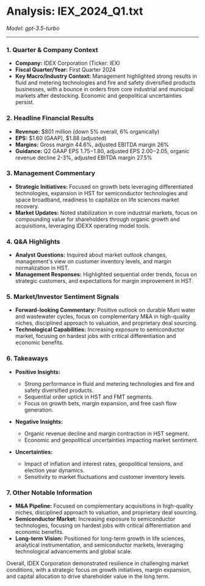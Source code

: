 # Analysis: IEX_2024_Q1.txt

*Model: gpt-3.5-turbo*

---

### 1. Quarter & Company Context
- **Company:** IDEX Corporation (Ticker: IEX)
- **Fiscal Quarter/Year:** First Quarter 2024
- **Key Macro/Industry Context:** Management highlighted strong results in fluid and metering technologies and fire and safety diversified products businesses, with a bounce in orders from core industrial and municipal markets after destocking. Economic and geopolitical uncertainties persist.

### 2. Headline Financial Results
- **Revenue:** $801 million (down 5% overall, 6% organically)
- **EPS:** $1.60 (GAAP), $1.88 (adjusted)
- **Margins:** Gross margin 44.6%, adjusted EBITDA margin 26%
- **Guidance:** Q2 GAAP EPS $1.75-$1.80, adjusted EPS $2.00-$2.05, organic revenue decline 2-3%, adjusted EBITDA margin 27.5%

### 3. Management Commentary
- **Strategic Initiatives:** Focused on growth bets leveraging differentiated technologies, expansion in HST for semiconductor technologies and space broadband, readiness to capitalize on life sciences market recovery.
- **Market Updates:** Noted stabilization in core industrial markets, focus on compounding value for shareholders through organic growth and acquisitions, leveraging IDEXX operating model tools.

### 4. Q&A Highlights
- **Analyst Questions:** Inquired about market outlook changes, management's view on customer inventory levels, and margin normalization in HST.
- **Management Responses:** Highlighted sequential order trends, focus on strategic customers, and expectations for margin improvement in HST.

### 5. Market/Investor Sentiment Signals
- **Forward-looking Commentary:** Positive outlook on durable Muni water and wastewater cycles, focus on complementary M&A in high-quality niches, disciplined approach to valuation, and proprietary deal sourcing.
- **Technological Capabilities:** Increasing exposure to semiconductor market, focusing on hardest jobs with critical differentiation and economic benefits.

### 6. Takeaways
- **Positive Insights:**
  - Strong performance in fluid and metering technologies and fire and safety diversified products.
  - Sequential order uptick in HST and FMT segments.
  - Focus on growth bets, margin expansion, and free cash flow generation.

- **Negative Insights:**
  - Organic revenue decline and margin contraction in HST segment.
  - Economic and geopolitical uncertainties impacting market sentiment.

- **Uncertainties:**
  - Impact of inflation and interest rates, geopolitical tensions, and election year dynamics.
  - Sensitivity to market fluctuations and customer inventory levels.

### 7. Other Notable Information
- **M&A Pipeline:** Focused on complementary acquisitions in high-quality niches, disciplined approach to valuation, and proprietary deal sourcing.
- **Semiconductor Market:** Increasing exposure to semiconductor technologies, focusing on hardest jobs with critical differentiation and economic benefits.
- **Long-term Vision:** Positioned for long-term growth in life sciences, analytical instrumentation, and semiconductor markets, leveraging technological advancements and global scale.

Overall, IDEX Corporation demonstrated resilience in challenging market conditions, with a strategic focus on growth initiatives, margin expansion, and capital allocation to drive shareholder value in the long term.